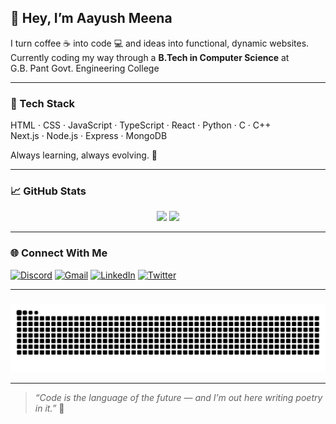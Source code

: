 ## 👋 Hey, I’m Aayush Meena

I turn coffee ☕ into code 💻 and ideas into functional, dynamic websites.  
Currently coding my way through a **B.Tech in Computer Science** at  
G.B. Pant Govt. Engineering College

---

### 🔧 Tech Stack
HTML · CSS · JavaScript · TypeScript · React · Python · C · C++  
Next.js · Node.js · Express · MongoDB  

Always learning, always evolving. 🚧

---

### 📈 GitHub Stats

<div align="center">
  <img src="https://github-readme-stats.vercel.app/api?username=Am730-byte&show_icons=true&include_all_commits=true&count_private=true&theme=dracula&hide_border=false" height="150" />
  <img src="https://github-readme-stats.vercel.app/api/top-langs?username=Am730-byte&layout=compact&langs_count=5&theme=dracula&hide_border=false" height="150" />
</div>

---

### 🌐 Connect With Me

[![Discord](https://img.shields.io/static/v1?message=Discord&logo=discord&label=&color=7289DA&logoColor=white&style=for-the-badge)](http://discord.com/users/759670688985907200)
[![Gmail](https://img.shields.io/static/v1?message=Gmail&logo=gmail&label=&color=D14836&logoColor=white&style=for-the-badge)](mailto:aayush.meena2006@gmail.com)
[![LinkedIn](https://img.shields.io/static/v1?message=LinkedIn&logo=linkedin&label=&color=0077B5&logoColor=white&style=for-the-badge)](https://www.linkedin.com/in/aayush-meena-131a09325/)
[![Twitter](https://img.shields.io/static/v1?message=Twitter&logo=twitter&label=&color=1DA1F2&logoColor=white&style=for-the-badge)](https://x.com/AAYUSHM42844354)

---

### 

<img src="https://raw.githubusercontent.com/Am730-byte/Am730-byte/output/snake.svg" alt="Snake animation" />

---

> _“Code is the language of the future — and I’m out here writing poetry in it.”_ 🌌
